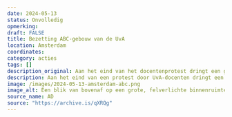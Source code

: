 ```yaml
---
date: 2024-05-13
status: Onvolledig
opmerking: 
draft: FALSE
title: Bezetting ABC-gebouw van de UvA
location: Amsterdam
coordinates: 
category: acties
tags: []
description_original: Aan het eind van het docentenprotest dringt een grote groep demonstranten het ABC-gebouw binnen. In dit gebouw zitten ook de kantoren van het universiteitsbestuur.
description: Aan het eind van een protest door UvA-docenten dringt een grote groep demonstranten het ABC-gebouw binnen. In dit gebouw zitten ook de kantoren van het universiteitsbestuur.
image: /images/2024-05-13-amsterdam-abc.png
image_alt: Een blik van bovenaf op een grote, felverlichte binnenruimte vol met mensen. Er staan ongeveer tien grijze kampeertenten rond de ruimte. Mensen staan en zitten rondom de tenten. Een persoon in het midden met een megafoon spreekt de mensen toe, een ander centraal persoon bekijkt diens camerabeelden. Een groep mensen klapt en juicht. Anderen houden borden, spandoeken, posters en Palestinavlaggen vast. Een persoon houdt een grote heuptrommel vast.
source_name: AD
source: "https://archive.is/qXRQg"
---
```

